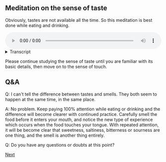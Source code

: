 ## Meditation on the sense of taste

Obviously, tastes are not available all the time. So this meditation is best done while eating and drinking. 


<audio controls style="width: 100%; max-width: 600px;">
    <source src="https://github.com/bdhrs/meditation-course-on-the-six-senses/releases/download/audio-assets/01-05-sense-of-taste.mp3" type="audio/mpeg">
</audio>



<details>
<summary>Transcript</summary>


Let's spend a little time with the fourth sense, the sense of taste.

Bring your attention to the gustatory field, the world of flavours, all the information coming from the tongue.

^^^ Straight away, notice how different the sense of taste is from the sense of smell. Tasting is a totally different type of experience to smelling.

The time to do this is while eating, or drinking, or when there is something in your mouth.

The rest of the time, all you can really taste is the inside of your mouth and saliva, which you probably have become so accustomed to you may think there is no taste.

It doesn't matter so much what you're tasting, sweet, sour, salty or bitter, the important thing is to know that, right now, the experience is of 'tasting', this is the tongue channel.

---
With taste, it's very important to differentiate the experience that is coming from taste and the experience that is coming from smell. These two are distinct.

If needs be, stop breathing for a moment, or pinch your nose closed to remove the sense of smell and focus exclusively on taste.

Explore this world of taste, sense information coming from the tongue.

---
Focus on the act of tasting, the fact of tasting, the field of flavours, this is the tongue channel.

---
Right now, tasting is happening. This is a tongue experience. Give your full attention to the sense of taste.

---
If you are easily distracted, just mentally note to yourself, "tasting", "this is flavour", "tongue channel", or whatever language is useful to you to maintain awareness of taste.

---
When your mind wanders off into thought, come back to this very simple, quite mundane, sense of taste, knowing that right now you are tasting.

---
The sense of taste is not often available to experience, only at the time of eating and drinking. So especially at those times, give your full attention to the tongue.

---
Notice the initial flavour of a mouthful, how the taste changes over time, how quickly the flavour disappears, how, after a short time, even the most tasty food becomes utterly flavourless.

---
Notice your response to tastes, things that you like the flavour of, things that you don't like, things that you're indifferent to. There's often not such a big difference in taste, but an enormous difference in perception and response to taste.

---
Throughout the day, anytime anything goes into your mouth, focus on the flavour.

This is the sense of taste.

---
Keep coming back to this sense of taste. Give it your full attention.

</details>


Please continue studying the sense of taste until you are familiar with its basic details, then move on to the sense of touch.

## Q&A

Q: I can't tell the difference between tastes and smells. They both seem to happen at the same time, in the same place.

A: No problem. Keep paying 100% attention while eating or drinking and the difference will become clearer with continued practice. Carefully smell the food before it enters your mouth, and notice the new type of experience which occurs when the food touches your tongue. With repeated attention, it will be become clear that sweetness, saltiness, bitterness or sourness are one thing, and the smell is another thing entirely.

Q: Do you have any questions or doubts at this point?


<a href="1.6. Sense of Touch.html">Next</a>

